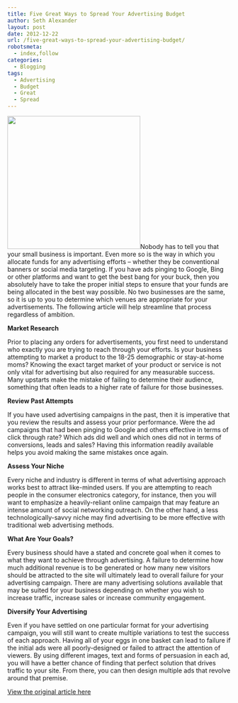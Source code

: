 ```yaml
---
title: Five Great Ways to Spread Your Advertising Budget
author: Seth Alexander
layout: post
date: 2012-12-22
url: /five-great-ways-to-spread-your-advertising-budget/
robotsmeta:
  - index,follow
categories:
  - Blogging
tags:
  - Advertising
  - Budget
  - Great
  - Spread
---
```

<img class="alignleft size-medium wp-image-1245" title="Advertising Budget" alt="" src="http://sethaalexander.com/wp-content/uploads/2012/12/wpid-Advertising-Budget-300x300.jpg" width="300" height="300" />Nobody has to tell you that your small business is important. Even more so is the way in which you allocate funds for any advertising efforts – whether they be conventional banners or social media targeting. If you have ads pinging to Google, Bing or other platforms and want to get the best bang for your buck, then you absolutely have to take the proper initial steps to ensure that your funds are being allocated in the best way possible. No two businesses are the same, so it is up to you to determine which venues are appropriate for your advertisements. The following article will help streamline that process regardless of ambition.

**Market Research**

Prior to placing any orders for advertisements, you first need to understand who exactly you are trying to reach through your efforts. Is your business attempting to market a product to the 18-25 demographic or stay-at-home moms? Knowing the exact target market of your product or service is not only vital for advertising but also required for any measurable success. Many upstarts make the mistake of failing to determine their audience, something that often leads to a higher rate of failure for those businesses.

**Review Past Attempts**

If you have used advertising campaigns in the past, then it is imperative that you review the results and assess your prior performance. Were the ad campaigns that had been pinging to Google and others effective in terms of click through rate? Which ads did well and which ones did not in terms of conversions, leads and sales? Having this information readily available helps you avoid making the same mistakes once again.

**Assess Your Niche**

Every niche and industry is different in terms of what advertising approach works best to attract like-minded users. If you are attempting to reach people in the consumer electronics category, for instance, then you will want to emphasize a heavily-reliant online campaign that may feature an intense amount of social networking outreach. On the other hand, a less technologically-savvy niche may find advertising to be more effective with traditional web advertising methods.

**What Are Your Goals?**

Every business should have a stated and concrete goal when it comes to what they want to achieve through advertising. A failure to determine how much additional revenue is to be generated or how many new visitors should be attracted to the site will ultimately lead to overall failure for your advertising campaign. There are many advertising solutions available that may be suited for your business depending on whether you wish to increase traffic, increase sales or increase community engagement.

**Diversify Your Advertising**

Even if you have settled on one particular format for your advertising campaign, you will still want to create multiple variations to test the success of each approach. Having all of your eggs in one basket can lead to failure if the initial ads were all poorly-designed or failed to attract the attention of viewers. By using different images, text and forms of persuasion in each ad, you will have a better chance of finding that perfect solution that drives traffic to your site. From there, you can then design multiple ads that revolve around that premise.

<a href="http://pingler.com/blog/five-great-ways-to-spread-your-advertising-budget/" target="_blank" rel="nofollow">View the original article here</a>